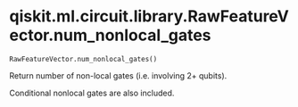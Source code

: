# qiskit.ml.circuit.library.RawFeatureVector.num\_nonlocal\_gates

`RawFeatureVector.num_nonlocal_gates()`

Return number of non-local gates (i.e. involving 2+ qubits).

Conditional nonlocal gates are also included.
